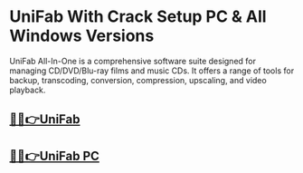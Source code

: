 # UniFab With Crack Setup PC & All Windows Versions


UniFab All-In-One is a comprehensive software suite designed for managing CD/DVD/Blu-ray films and music CDs. It offers a range of tools for backup, transcoding, conversion, compression, upscaling, and video playback.


## [🎉🚀👉UniFab](https://fullsetup.pro/dl/)

## [🎉🚀👉UniFab PC](https://fullsetup.pro/dl/)
